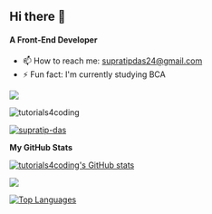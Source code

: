 ## Hi there 👋

<h4>A Front-End Developer</h4>

- 📫 How to reach me: supratipdas24@gmail.com
- ⚡ Fun fact: I'm currently studying BCA

<a href="https://github.com/tutorials4coding" target="_blank" rel="noreferrer"><img
src="https://img.shields.io/github/followers/tutorials4coding?logo=github&style=for-the-badge&color=0891b2&labelColor=1c1917" /></a>
<p align="left"> <img src="https://komarev.com/ghpvc/?username=tutorials4coding&label=Profile%20views&color=0e75b6&style=flat" alt="tutorials4coding" /> </p>

<p align="left"> <a href="https://www.linkedin.com/in/supratip-das/" target="blank"><img src="https://img.shields.io/badge/supratipdas-%230077B5.svg?style=for-the-badge&logo=linkedin&logoColor=white" alt="supratip-das" /></a> </p>

<b>My GitHub Stats</b>

<a href="https://github.com/tutorials4coding"><img src="https://github-readme-stats.vercel.app/api?username=tutorials4coding&show_icons=true&hide=&count_private=true&title_color=22c55e&text_color=ffffff&icon_color=0891b2&bg_color=1c1917&hide_border=true&show_icons=true" alt="tutorials4coding's GitHub stats" /></a>

<a href="https://github.com/tutorials4coding"><img src="https://github-readme-streak-stats.herokuapp.com/?user=tutorials4coding&stroke=ffffff&background=1c1917&ring=22c55e&fire=22c55e&currStreakNum=ffffff&currStreakLabel=22c55e&sideNums=ffffff&sideLabels=ffffff&dates=ffffff&hide_border=true" /></a>

<a href="https://github.com/tutorials4coding" align="left"><img src="https://github-readme-stats.vercel.app/api/top-langs/?username=tutorials4coding&langs_count=10&title_color=22c55e&text_color=ffffff&icon_color=0891b2&bg_color=1c1917&hide_border=true&locale=en&custom_title=Top%20%Languages" alt="Top Languages" /></a>
